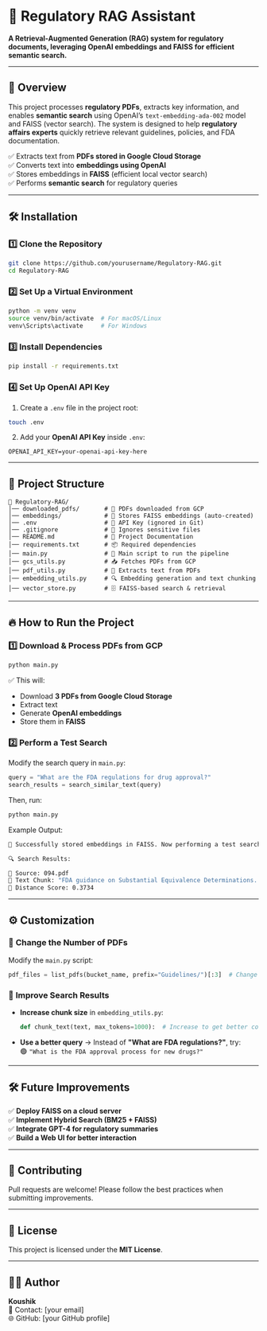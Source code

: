 # 📜 Regulatory RAG Assistant
**A Retrieval-Augmented Generation (RAG) system for regulatory documents, leveraging OpenAI embeddings and FAISS for efficient semantic search.**

---

## 🚀 **Overview**
This project processes **regulatory PDFs**, extracts key information, and enables **semantic search** using OpenAI’s `text-embedding-ada-002` model and FAISS (vector search). The system is designed to help **regulatory affairs experts** quickly retrieve relevant guidelines, policies, and FDA documentation.

✅ Extracts text from **PDFs stored in Google Cloud Storage**  
✅ Converts text into **embeddings using OpenAI**  
✅ Stores embeddings in **FAISS** (efficient local vector search)  
✅ Performs **semantic search** for regulatory queries  

---

## 🛠️ **Installation**
### 1️⃣ **Clone the Repository**
```bash
git clone https://github.com/yourusername/Regulatory-RAG.git
cd Regulatory-RAG
```

### 2️⃣ **Set Up a Virtual Environment**
```bash
python -m venv venv
source venv/bin/activate  # For macOS/Linux
venv\Scripts\activate     # For Windows
```

### 3️⃣ **Install Dependencies**
```bash
pip install -r requirements.txt
```

### 4️⃣ **Set Up OpenAI API Key**
1. Create a `.env` file in the project root:
```bash
touch .env
```
2. Add your **OpenAI API Key** inside `.env`:
```text
OPENAI_API_KEY=your-openai-api-key-here
```

---

## 📂 **Project Structure**
```
📜 Regulatory-RAG/
│── downloaded_pdfs/       # 📂 PDFs downloaded from GCP
│── embeddings/            # 📂 Stores FAISS embeddings (auto-created)
│── .env                   # 🔑 API Key (ignored in Git)
│── .gitignore             # 🚫 Ignores sensitive files
│── README.md              # 📄 Project Documentation
│── requirements.txt       # 📦 Required dependencies
│── main.py                # 🚀 Main script to run the pipeline
│── gcs_utils.py           # 📥 Fetches PDFs from GCP
│── pdf_utils.py           # 📖 Extracts text from PDFs
│── embedding_utils.py     # 🔍 Embedding generation and text chunking
│── vector_store.py        # 🗄️ FAISS-based search & retrieval
```

---

## 🔥 **How to Run the Project**
### 1️⃣ **Download & Process PDFs from GCP**
```bash
python main.py
```
✅ This will:
- Download **3 PDFs from Google Cloud Storage**  
- Extract text  
- Generate **OpenAI embeddings**  
- Store them in **FAISS**  

### 2️⃣ **Perform a Test Search**
Modify the search query in `main.py`:
```python
query = "What are the FDA regulations for drug approval?"
search_results = search_similar_text(query)
```

Then, run:
```bash
python main.py
```

Example Output:
```bash
🎉 Successfully stored embeddings in FAISS. Now performing a test search...

🔍 Search Results:

📄 Source: 094.pdf
📜 Text Chunk: "FDA guidance on Substantial Equivalence Determinations..."
🔢 Distance Score: 0.3734
```

---

## ⚙️ **Customization**
### 📌 **Change the Number of PDFs**
Modify the `main.py` script:
```python
pdf_files = list_pdfs(bucket_name, prefix="Guidelines/")[:3]  # Change '3' to desired number
```

### 📌 **Improve Search Results**
- **Increase chunk size** in `embedding_utils.py`:
  ```python
  def chunk_text(text, max_tokens=1000):  # Increase to get better context
  ```
- **Use a better query** → Instead of **"What are FDA regulations?"**, try:  
  🟢 `"What is the FDA approval process for new drugs?"`  

---

## 🛠️ **Future Improvements**
✅ **Deploy FAISS on a cloud server**  
✅ **Implement Hybrid Search (BM25 + FAISS)**  
✅ **Integrate GPT-4 for regulatory summaries**  
✅ **Build a Web UI for better interaction**  

---

## 🤝 **Contributing**
Pull requests are welcome! Please follow the best practices when submitting improvements. 

---

## 📜 **License**
This project is licensed under the **MIT License**.

---

## 👨‍💻 **Author**
**Koushik**  
📩 Contact: [your email]  
🌐 GitHub: [your GitHub profile]
